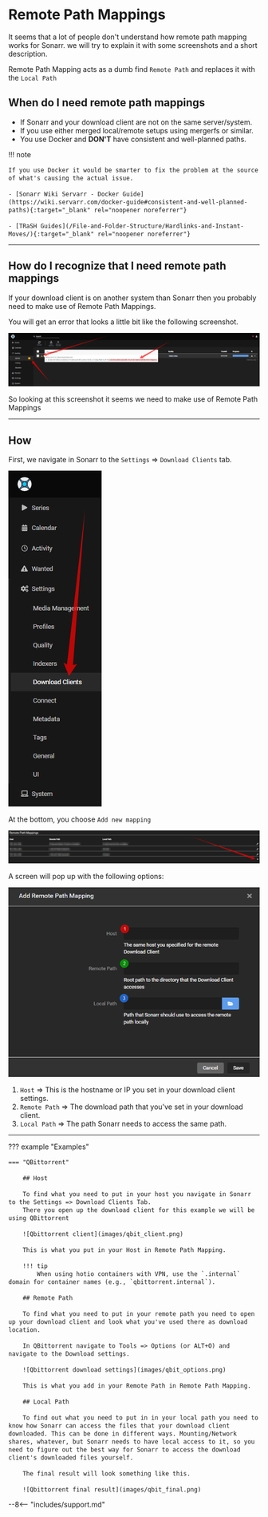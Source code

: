 # Remote Path Mappings

It seems that a lot of people don't understand how remote path mapping works for Sonarr. we will try to explain it with some screenshots and a short description.

Remote Path Mapping acts as a dumb find `Remote Path` and replaces it with the `Local Path`

## When do I need remote path mappings

- If Sonarr and your download client are not on the same server/system.
- If you use either merged local/remote setups using mergerfs or similar.
- You use Docker and **DON'T** have consistent and well-planned paths.

!!! note

    If you use Docker it would be smarter to fix the problem at the source of what's causing the actual issue.

    - [Sonarr Wiki Servarr - Docker Guide](https://wiki.servarr.com/docker-guide#consistent-and-well-planned-paths){:target="_blank" rel="noopener noreferrer"}

    - [TRaSH Guides](/File-and-Folder-Structure/Hardlinks-and-Instant-Moves/){:target="_blank" rel="noopener noreferrer"}

---

## How do I recognize that I need remote path mappings

If your download client is on another system than Sonarr then you probably need to make use of Remote Path Mappings.

You will get an error that looks a little bit like the following screenshot.

![!download errors](images/dl_error.png)

So looking at this screenshot it seems we need to make use of Remote Path Mappings

---

## How

First, we navigate in Sonarr to the `Settings` => `Download Clients` tab.

![download client tab](images/cl_cli_tab.png)

At the bottom, you choose `Add new mapping`

![!add new mapping](images/new_mapping.png)

A screen will pop up with the following options:

![add mapping](images/mapping.png)

1. `Host` => This is the hostname or IP you set in your download client settings.
1. `Remote Path` => The download path that you've set in your download client.
1. `Local Path` => The path Sonarr needs to access the same path.

---

??? example "Examples"

    === "QBittorrent"

        ## Host

        To find what you need to put in your host you navigate in Sonarr to the Settings => Download Clients Tab.
        There you open up the download client for this example we will be using QBittorrent

        ![Qbittorrent client](images/qbit_client.png)

        This is what you put in your Host in Remote Path Mapping.

        !!! tip
            When using hotio containers with VPN, use the `.internal` domain for container names (e.g., `qbittorrent.internal`).

        ## Remote Path

        To find what you need to put in your remote path you need to open up your download client and look what you've used there as download location.

        In QBittorrent navigate to Tools => Options (or ALT+O) and navigate to the Download settings.

        ![Qbittorrent download settings](images/qbit_options.png)

        This is what you add in your Remote Path in Remote Path Mapping.

        ## Local Path

        To find out what you need to put in in your local path you need to know how Sonarr can access the files that your download client downloaded. This can be done in different ways. Mounting/Network shares, whatever, but Sonarr needs to have local access to it, so you need to figure out the best way for Sonarr to access the download client's downloaded files yourself.

        The final result will look something like this.

        ![Qbittorrent final result](images/qbit_final.png)

--8<-- "includes/support.md"
